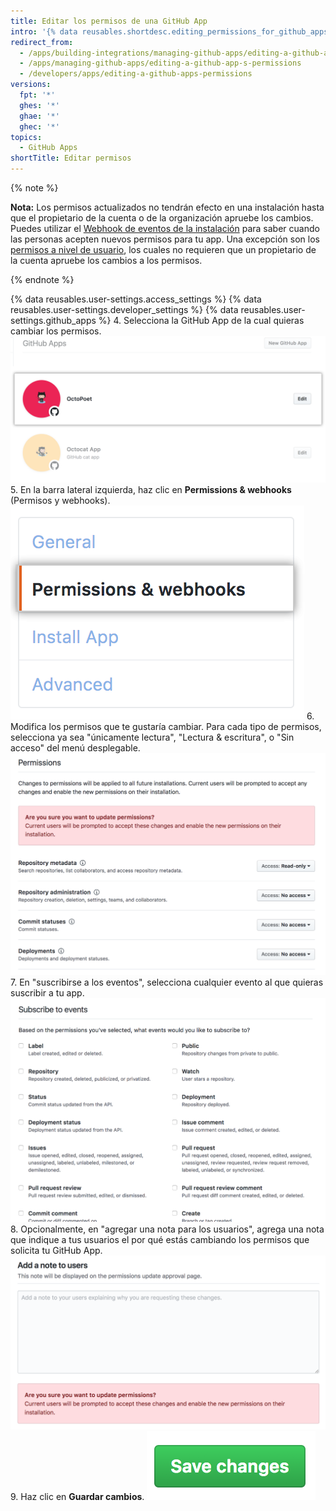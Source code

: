 ```yaml
---
title: Editar los permisos de una GitHub App
intro: '{% data reusables.shortdesc.editing_permissions_for_github_apps %}'
redirect_from:
  - /apps/building-integrations/managing-github-apps/editing-a-github-app-s-permissions/
  - /apps/managing-github-apps/editing-a-github-app-s-permissions
  - /developers/apps/editing-a-github-apps-permissions
versions:
  fpt: '*'
  ghes: '*'
  ghae: '*'
  ghec: '*'
topics:
  - GitHub Apps
shortTitle: Editar permisos
---
```


{% note %}

**Nota:** Los permisos actualizados no tendrán efecto en una instalación hasta que el propietario de la cuenta o de la organización apruebe los cambios. Puedes utilizar el [Webhook de eventos de la instalación](/webhooks/event-payloads/#installation) para saber cuando las personas acepten nuevos permisos para tu app. Una excepción son los [permisos a nivel de usuario](/apps/building-github-apps/identifying-and-authorizing-users-for-github-apps/#user-level-permissions), los cuales no requieren que un propietario de la cuenta apruebe los cambios a los permisos.

{% endnote %}

{% data reusables.user-settings.access_settings %}
{% data reusables.user-settings.developer_settings %}
{% data reusables.user-settings.github_apps %}
4. Selecciona la GitHub App de la cual quieras cambiar los permisos. ![Seleccion de apps](/assets/images/github-apps/github_apps_select-app.png)
5. En la barra lateral izquierda, haz clic en **Permissions & webhooks** (Permisos y webhooks). ![Permisos y webhooks](/assets/images/github-apps/github_apps_permissions_and_webhooks.png)
6. Modifica los permisos que te gustaría cambiar. Para cada tipo de permisos, selecciona ya sea "únicamente lectura", "Lectura & escritura", o "Sin acceso" del menú desplegable. ![Selecciones de permisos para tu GitHub App](/assets/images/github-apps/github_apps_permissions_post2dot13.png)
7. En "suscribirse a los eventos", selecciona cualquier evento al que quieras suscribir a tu app. ![Selecciones de permisos para suscribir tu GitHub App a los eventos](/assets/images/github-apps/github_apps_permissions_subscribe_to_events.png)
8. Opcionalmente, en "agregar una nota para los usuarios", agrega una nota que indique a tus usuarios el por qué estás cambiando los permisos que solicita tu GitHub App. ![Caja de entrada para agregar una nota para los usuarios, la cual explique por qué cambiaron los permisos de tu GitHub App](/assets/images/github-apps/github_apps_permissions_note_to_users.png)
9. Haz clic en **Guardar cambios**. ![Botón para guardar los cambios en los permisos](/assets/images/github-apps/github_apps_save_changes.png)
